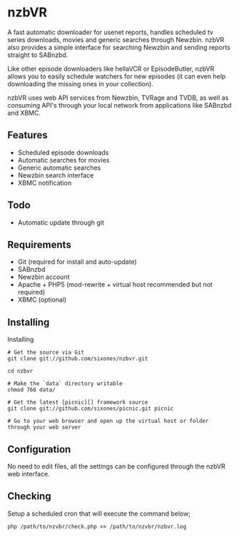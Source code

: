 nzbVR
=====

A fast automatic downloader for usenet reports, handles scheduled tv series downloads, movies and generic searches through Newzbin. nzbVR also provides a simple interface for searching Newzbin and sending reports straight to SABnzbd.

Like other episode downloaders like hellaVCR or EpisodeButler, nzbVR allows you to easily schedule watchers for new episodes (it can even help downloading the missing ones in your collection). 

nzbVR uses web API services from Newzbin, TVRage and TVDB, as well as consuming API's through your local network from applications like SABnzbd and XBMC.

Features
--------

* Scheduled episode downloads
* Automatic searches for movies
* Generic automatic searches
* Newzbin search interface
* XBMC notification

Todo
----

* Automatic update through git

Requirements
------------

* Git (required for install and auto-update)
* SABnzbd
* Newzbin account
* Apache + PHP5 (mod-rewrite + virtual host recommended but not required)
* XBMC (optional)
	
Installing
----------

Installing 

	# Get the source via Git
	git clone git://github.com/sixones/nzbvr.git
	
	cd nzbvr
	
	# Make the `data` directory writable
	chmod 766 data/
	
	# Get the latest [picnic][] framework source
	git clone git://github.com/sixones/picnic.git picnic
	
	# Go to your web browser and open up the virtual host or folder through your web server
	
Configuration
-------------

No need to edit files, all the settings can be configured through the nzbVR web interface.
	
Checking
--------

Setup a scheduled cron that will execute the command below;

	php /path/to/nzvbr/check.php >> /path/to/nzvbr/nzbvr.log
	
[Picnic]: http://github.com/sixones/picnic "Picnic"